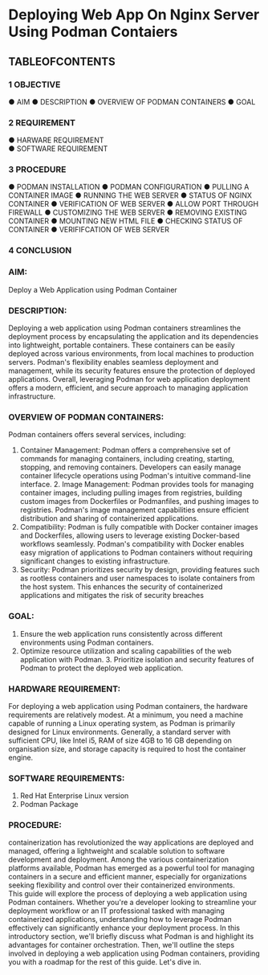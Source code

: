 # Deploying Web App On Nginx Server Using Podman Contaiers #
## TABLEOFCONTENTS ##
 
### 1 OBJECTIVE ###

●	AIM 
●	DESCRIPTION 
●	OVERVIEW OF PODMAN CONTAINERS 
●	GOAL

### 2 REQUIREMENT ###

●	HARWARE REQUIREMENT  
●	SOFTWARE REQUIREMENT

### 3 PROCEDURE ###

●	PODMAN INSTALLATION 
●	PODMAN CONFIGURATION 
●	PULLING A CONTAINER IMAGE 
● RUNNING THE WEB SERVER 
●	STATUS OF NGINX CONTAINER 
●	VERIFICATION OF WEB SERVER 
●	ALLOW PORT THROUGH FIREWALL 
●	CUSTOMIZING THE WEB SERVER 
●	REMOVING EXISTING CONTAINER 
●	MOUNTING NEW HTML FILE 
●	CHECKING STATUS OF CONTAINER 
●	VERIFIFCATION OF WEB SERVER 

### 4 CONCLUSION ###
 
 
 
 
### AIM: ###

Deploy a Web Application using Podman Container

### DESCRIPTION: ###

Deploying a web application using Podman containers streamlines the deployment process by encapsulating the application and its dependencies into lightweight, portable containers. These containers can be easily deployed across various environments, from local machines to production servers. Podman's flexibility enables seamless deployment and management, while its security features ensure the protection of deployed applications. Overall, leveraging Podman for web application deployment offers a modern, efficient, and secure approach to managing application infrastructure. 

### OVERVIEW OF PODMAN CONTAINERS: ###

Podman containers offers several services, including: 
1. Container Management: Podman offers a comprehensive set of commands for managing containers, including creating, starting, stopping, and removing containers. Developers can easily manage container lifecycle operations using Podman's intuitive command-line interface. 2. Image Management: Podman provides tools for managing container images, including pulling images from registries, building custom images from Dockerfiles or Podmanfiles, and pushing images to registries. Podman's image management capabilities ensure efficient distribution and sharing of containerized applications. 
3.	Compatibility: Podman is fully compatible with Docker container images and Dockerfiles, allowing users to leverage existing Docker-based workflows seamlessly. Podman's compatibility with Docker enables easy migration of applications to Podman containers without requiring significant changes to existing infrastructure. 
4.	Security: Podman prioritizes security by design, providing features such as rootless containers and user namespaces to isolate containers from the host system. This enhances the security of containerized applications and mitigates the risk of security breaches 

### GOAL: ###

1.	Ensure the web application runs consistently across different environments using Podman containers.  	 	 	 	 	 	 	 	 	 	       
2.	Optimize resource utilization and scaling capabilities of the web application with Podman.        3. Prioritize isolation and security features of Podman to protect the deployed web application.
 	 
 
### HARDWARE REQUIREMENT: ### 

For deploying a web application using Podman containers, the hardware requirements are relatively modest. At a minimum, you need a machine capable of running a Linux operating system, as Podman is primarily designed for Linux environments. Generally, a standard server with sufficient CPU, like Intel i5, RAM of size 4GB to 16 GB depending on organisation size, and storage capacity is required to host the container engine.         
 	 	 	 	 	 	 	 	 	 	 	 
 	 	 	 	 	 	 	 	 	 	     
### SOFTWARE REQUIREMENTS: ### 	 	 	 	 	 	 
 	 	 	 	 	 	 	 	 	 	 	 	     
1.	Red Hat Enterprise Linux version 	 	 	 	 	 	 	 	     
2.	Podman Package 	 	 	 	 	 	 	 	 	 

### PROCEDURE: ###

containerization has revolutionized the way applications are deployed and managed, offering a lightweight and scalable solution to software development and deployment. Among the various containerization platforms available, Podman has emerged as a powerful tool for managing containers in a secure and efficient manner, especially for organizations seeking flexibility and control over their containerized environments. 	 	 	 	 	 	 	 	 	 	 	 	              
This guide will explore the process of deploying a web application using Podman containers. Whether you're a developer looking to streamline your deployment workflow or an IT professional tasked with managing containerized applications, understanding how to leverage Podman effectively can significantly enhance your deployment process.
In this introductory section, we'll briefly discuss what Podman is and highlight its advantages for container orchestration. Then, we'll outline the steps involved in deploying a web application using Podman containers, providing you with a roadmap for the rest of this guide. Let's dive in.  
